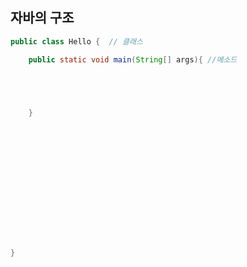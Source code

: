 ## 자바의 구조



```java
public class Hello {  // 클래스

    public static void main(String[] args){ //메소드





    }















}